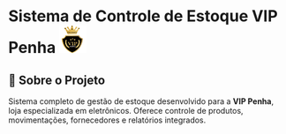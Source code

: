 # Sistema de Controle de Estoque VIP Penha <img src="src/Estoque.Web/wwwroot/img/logo.png" alt="Vip-Penha Logo" width="50" height="50">

## 📌 Sobre o Projeto
Sistema completo de gestão de estoque desenvolvido para a **VIP Penha**, loja especializada em eletrônicos. Oferece controle de produtos, movimentações, fornecedores e relatórios integrados.
